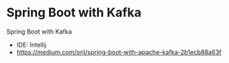 # Spring Boot with Kafka

Spring Boot with Kafka

- IDE: Intellij
- https://medium.com/oril/spring-boot-with-apache-kafka-2b1ecb88a63f